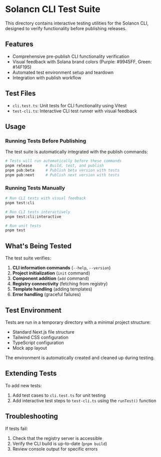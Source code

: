 # Solancn CLI Test Suite

This directory contains interactive testing utilities for the Solancn CLI, designed to verify functionality before publishing releases.

## Features

- Comprehensive pre-publish CLI functionality verification
- Visual feedback with Solana brand colors (Purple: #9945FF, Green: #14F195)
- Automated test environment setup and teardown
- Integration with publish workflow

## Test Files

- `cli.test.ts`: Unit tests for CLI functionality using Vitest
- `test-cli.ts`: Interactive CLI test runner with visual feedback

## Usage

### Running Tests Before Publishing

The test suite is automatically integrated with the publish commands:

```bash
# Tests will run automatically before these commands
pnpm release      # Build, test, and publish
pnpm pub:beta     # Publish beta version with tests
pnpm pub:next     # Publish next version with tests
```

### Running Tests Manually

```bash
# Run CLI tests with visual feedback
pnpm test:cli

# Run CLI tests interactively
pnpm test:cli:interactive

# Run unit tests
pnpm test
```

## What's Being Tested

The test suite verifies:

1. **CLI information commands** (`--help`, `--version`)
2. **Project initialization** (`init` command)
3. **Component addition** (`add` command)
4. **Registry connectivity** (fetching from registry)
5. **Template handling** (adding templates)
6. **Error handling** (graceful failures)

## Test Environment

Tests are run in a temporary directory with a minimal project structure:
- Standard Next.js file structure
- Tailwind CSS configuration
- TypeScript configuration
- Mock app layout

The environment is automatically created and cleaned up during testing.

## Extending Tests

To add new tests:

1. Add test cases to `cli.test.ts` for unit testing
2. Add interactive test steps to `test-cli.ts` using the `runTest()` function

## Troubleshooting

If tests fail:
1. Check that the registry server is accessible
2. Verify the CLI build is up-to-date (`pnpm build`)
3. Review console output for specific errors
